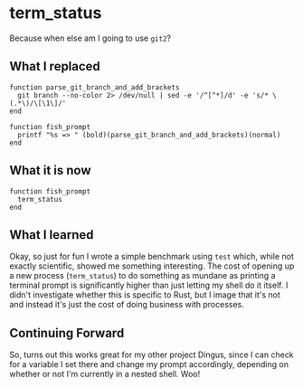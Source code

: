 # term_status

Because when else am I going to use `git2`?

## What I replaced

```fish
function parse_git_branch_and_add_brackets
  git branch --no-color 2> /dev/null | sed -e '/^[^*]/d' -e 's/* \(.*\)/\[\1\]/'
end

function fish_prompt
  printf "%s => " (bold)(parse_git_branch_and_add_brackets)(normal)
end
```

## What it is now

```fish
function fish_prompt
  term_status
end
```

## What I learned

Okay, so just for fun I wrote a simple benchmark using `test` which, while not exactly scientific, showed me something interesting. The cost of opening up a new process (`term_status`) to do something as mundane as printing a terminal prompt is significantly higher than just letting my shell do it itself. I didn't investigate whether this is specific to Rust, but I image that it's not and instead it's just the cost of doing business with processes.

## Continuing Forward

So, turns out this works great for my other project Dingus, since I can check for a variable I set there and change my prompt accordingly, depending on whether or not I'm currently in a nested shell. Woo!
